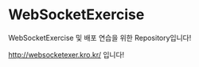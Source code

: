 # WebSocketExercise
WebSocketExercise 및 배포 연습을 위한 Repository입니다!

http://websocketexer.kro.kr/
입니다!
